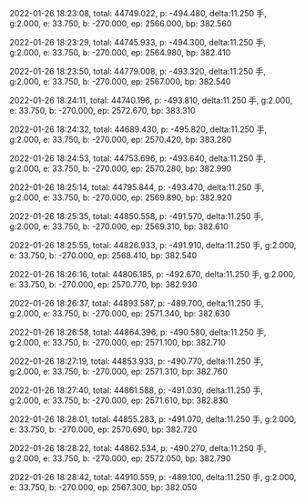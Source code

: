 2022-01-26 18:23:08, total: 44749.022, p: -494.480, delta:11.250 手, g:2.000, e: 33.750, b: -270.000, ep: 2566.000, bp: 382.560

2022-01-26 18:23:29, total: 44745.933, p: -494.300, delta:11.250 手, g:2.000, e: 33.750, b: -270.000, ep: 2564.980, bp: 382.410

2022-01-26 18:23:50, total: 44779.008, p: -493.320, delta:11.250 手, g:2.000, e: 33.750, b: -270.000, ep: 2567.000, bp: 382.540

2022-01-26 18:24:11, total: 44740.196, p: -493.810, delta:11.250 手, g:2.000, e: 33.750, b: -270.000, ep: 2572.670, bp: 383.310

2022-01-26 18:24:32, total: 44689.430, p: -495.820, delta:11.250 手, g:2.000, e: 33.750, b: -270.000, ep: 2570.420, bp: 383.280

2022-01-26 18:24:53, total: 44753.696, p: -493.640, delta:11.250 手, g:2.000, e: 33.750, b: -270.000, ep: 2570.280, bp: 382.990

2022-01-26 18:25:14, total: 44795.844, p: -493.470, delta:11.250 手, g:2.000, e: 33.750, b: -270.000, ep: 2569.890, bp: 382.920

2022-01-26 18:25:35, total: 44850.558, p: -491.570, delta:11.250 手, g:2.000, e: 33.750, b: -270.000, ep: 2569.310, bp: 382.610

2022-01-26 18:25:55, total: 44826.933, p: -491.910, delta:11.250 手, g:2.000, e: 33.750, b: -270.000, ep: 2568.410, bp: 382.540

2022-01-26 18:26:16, total: 44806.185, p: -492.670, delta:11.250 手, g:2.000, e: 33.750, b: -270.000, ep: 2570.770, bp: 382.930

2022-01-26 18:26:37, total: 44893.587, p: -489.700, delta:11.250 手, g:2.000, e: 33.750, b: -270.000, ep: 2571.340, bp: 382.630

2022-01-26 18:26:58, total: 44864.396, p: -490.580, delta:11.250 手, g:2.000, e: 33.750, b: -270.000, ep: 2571.100, bp: 382.710

2022-01-26 18:27:19, total: 44853.933, p: -490.770, delta:11.250 手, g:2.000, e: 33.750, b: -270.000, ep: 2571.310, bp: 382.760

2022-01-26 18:27:40, total: 44861.588, p: -491.030, delta:11.250 手, g:2.000, e: 33.750, b: -270.000, ep: 2571.610, bp: 382.830

2022-01-26 18:28:01, total: 44855.283, p: -491.070, delta:11.250 手, g:2.000, e: 33.750, b: -270.000, ep: 2570.690, bp: 382.720

2022-01-26 18:28:22, total: 44862.534, p: -490.270, delta:11.250 手, g:2.000, e: 33.750, b: -270.000, ep: 2572.050, bp: 382.790

2022-01-26 18:28:42, total: 44910.559, p: -489.100, delta:11.250 手, g:2.000, e: 33.750, b: -270.000, ep: 2567.300, bp: 382.050